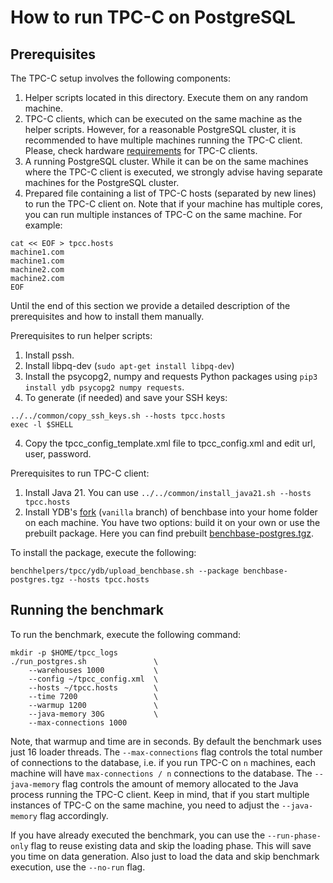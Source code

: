 # How to run TPC-C on PostgreSQL

## Prerequisites

The TPC-C setup involves the following components:
1. Helper scripts located in this directory. Execute them on any random machine.
2. TPC-C clients, which can be executed on the same machine as the helper scripts. However, for a reasonable PostgreSQL cluster, it is recommended to have multiple machines running the TPC-C client. Please, check hardware [requirements](https://github.com/ydb-platform/tpcc#hardware-requirements) for TPC-C clients.
3. A running PostgreSQL cluster. While it can be on the same machines where the TPC-C client is executed, we strongly advise having separate machines for the PostgreSQL cluster.
4. Prepared file containing a list of TPC-C hosts (separated by new lines) to run the TPC-C client on. Note that if your machine has multiple cores, you can run multiple instances of TPC-C on the same machine. For example:

```
cat << EOF > tpcc.hosts
machine1.com
machine1.com
machine2.com
machine2.com
EOF
```

Until the end of this section we provide a detailed description of the prerequisites and how to install them manually.

Prerequisites to run helper scripts:
1. Install pssh.
2. Install libpq-dev (`sudo apt-get install libpq-dev`)
3. Install the psycopg2, numpy and requests Python packages using `pip3 install ydb psycopg2 numpy requests`.
4. To generate (if needed) and save your SSH keys:
```
../../common/copy_ssh_keys.sh --hosts tpcc.hosts
exec -l $SHELL
```
4. Copy the tpcc_config_template.xml file to tpcc_config.xml and edit url, user, password.

Prerequisites to run TPC-C client:
1. Install Java 21. You can use `../../common/install_java21.sh --hosts tpcc.hosts`
2. Install YDB's [fork](https://github.com/ydb-platform/tpcc) (`vanilla` branch) of benchbase into your home folder on each machine.
You have two options: build it on your own or use the prebuilt package. Here you can find prebuilt [benchbase-postgres.tgz](https://storage.yandexcloud.net/ydb-benchmark-builds/benchbase-postgres.tgz).


To install the package, execute the following:
```
benchhelpers/tpcc/ydb/upload_benchbase.sh --package benchbase-postgres.tgz --hosts tpcc.hosts
```

## Running the benchmark

To run the benchmark, execute the following command:

```
mkdir -p $HOME/tpcc_logs
./run_postgres.sh               \
    --warehouses 1000           \
    --config ~/tpcc_config.xml  \
    --hosts ~/tpcc.hosts        \
    --time 7200                 \
    --warmup 1200               \
    --java-memory 30G           \
    --max-connections 1000
```

Note, that warmup and time are in seconds. By default the benchmark uses just 16 loader threads. The `--max-connections` flag controls the total number of connections to the database, i.e. if you run TPC-C on `n` machines, each machine will have `max-connections / n` connections to the database.
The `--java-memory` flag controls the amount of memory allocated to the Java process running the TPC-C client. Keep in mind, that if you start multiple instances of TPC-C on the same machine, you need to adjust the `--java-memory` flag accordingly.

If you have already executed the benchmark, you can use the `--run-phase-only` flag to reuse existing data and skip the loading phase. This will save you time on data generation. Also just to load the data and skip benchmark execution, use the `--no-run` flag.